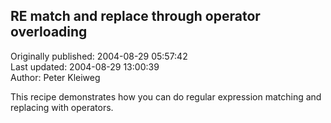 ## RE match and replace through operator overloading  
Originally published: 2004-08-29 05:57:42  
Last updated: 2004-08-29 13:00:39  
Author: Peter Kleiweg  
  
This recipe demonstrates how you can do regular expression matching and replacing with operators.